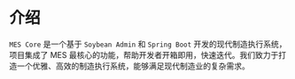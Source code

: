 # 介绍

`MES Core` 是一个基于 `Soybean Admin` 和 `Spring Boot` 开发的现代制造执行系统，项目集成了 MES 最核心的功能，帮助开发者开箱即用，快速迭代。我们致力于打造一个优雅、高效的制造执行系统，能够满足现代制造业的复杂需求。
